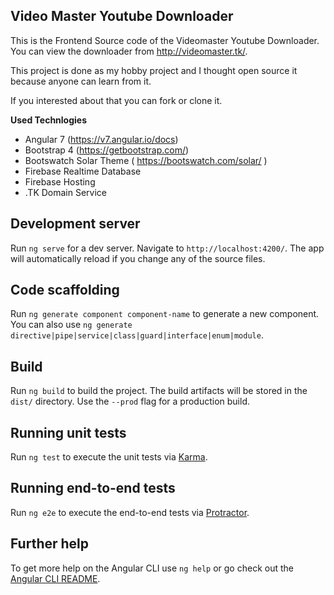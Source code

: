 

**Video Master Youtube Downloader**
-----------------------------------

This is the Frontend Source code of the Videomaster Youtube Downloader. You can view the downloader from http://videomaster.tk/.

This project is done as my hobby project and I thought open source it because anyone can learn from it.

If you interested about that you can fork or clone it. 

**Used Technlogies**

 - Angular 7 (https://v7.angular.io/docs)
 - Bootstrap 4 (https://getbootstrap.com/)
 - Bootswatch Solar Theme ( https://bootswatch.com/solar/ )
 - Firebase Realtime Database
 - Firebase Hosting
 - .TK Domain Service

## Development server

Run `ng serve` for a dev server. Navigate to `http://localhost:4200/`. The app will automatically reload if you change any of the source files.

## Code scaffolding

Run `ng generate component component-name` to generate a new component. You can also use `ng generate directive|pipe|service|class|guard|interface|enum|module`.

## Build

Run `ng build` to build the project. The build artifacts will be stored in the `dist/` directory. Use the `--prod` flag for a production build.

## Running unit tests

Run `ng test` to execute the unit tests via [Karma](https://karma-runner.github.io).

## Running end-to-end tests

Run `ng e2e` to execute the end-to-end tests via [Protractor](http://www.protractortest.org/).

## Further help

To get more help on the Angular CLI use `ng help` or go check out the [Angular CLI README](https://github.com/angular/angular-cli/blob/master/README.md).
